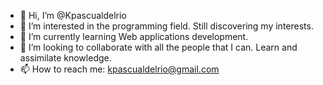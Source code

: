 - 👋 Hi, I’m @Kpascualdelrio
- 👀 I’m interested in the programming field. Still discovering my interests.
- 🌱 I’m currently learning Web applications development.
- 💞️ I’m looking to collaborate with all the people that I can. Learn and assimilate knowledge.
- 📫 How to reach me: kpascualdelrio@gmail.com

<!---
Kpascualdelrio/Kpascualdelrio is a ✨ special ✨ repository because its `README.md` (this file) appears on your GitHub profile.
You can click the Preview link to take a look at your changes.
--->
